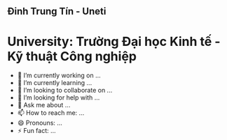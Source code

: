 ## Đinh Trung Tín - Uneti

# University: Trường Đại học Kinh tế - Kỹ thuật Công nghiệp
- 🔭 I’m currently working on ...
- 🌱 I’m currently learning ...
- 👯 I’m looking to collaborate on ...
- 🤔 I’m looking for help with ...
- 💬 Ask me about ...
- 📫 How to reach me: ...
- 😄 Pronouns: ...
- ⚡ Fun fact: ...
